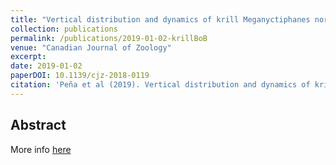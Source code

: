 ```yaml
---
title: "Vertical distribution and dynamics of krill Meganyctiphanes norvegica in the Bay of Biscay offshore."
collection: publications
permalink: /publications/2019-01-02-krillBoB
venue: "Canadian Journal of Zoology"
excerpt: 
date: 2019-01-02
paperDOI: 10.1139/cjz-2018-0119
citation: 'Peña et al (2019). Vertical distribution and dynamics of krill Meganyctiphanes norvegica in the Bay of Biscay offshore. Canadian Journal of Zoology. DOI: 10.1139/cjz-2018-0119'
---
```


## Abstract



More info [here](https://www.researchgate.net/publication/331103541_Vertical_distribution_and_aggregation_patterns_of_krill_in_the_Bay_of_Biscay_inter-annual_and_seasonal_variability)
